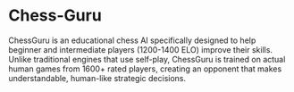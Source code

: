 # Chess-Guru
ChessGuru is an educational chess AI specifically designed to help beginner and intermediate players (1200-1400 ELO) improve their skills. Unlike traditional engines that use self-play, ChessGuru is trained on actual human games from 1600+ rated players, creating an opponent that makes understandable, human-like strategic decisions.
